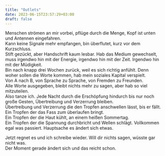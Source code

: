 ```yaml
---
title: "Outlets"
date: 2023-06-15T23:57:29+03:00
draft: false
---
```


Menschen strömen an mir vorbei, pflüge durch die Menge, Kopf ist unten und Antennen eingefahren.  
Kann keine Signale mehr empfangen, bin überflutet, kurz vor dem Kurzschluss.  
Stift gezückt, aber Handschrift kaum lesbar. Hab das Medium gewechselt, muss irgendwo hin mit der Energie, irgendwo hin mit der Zeit. Irgendwo hin mit der Müdigkeit.  
Bin nach knapp drei Wochen zurück, weil es sich richtig anfühlt. Denn woher sollen die Worte kommen, hab mein soziales Kapital verspielt.  
Von A nach B, von Sprache zu Sprache, von Fremden zu Freunden.  
Alle Worte ausgegeben, bleibt nichts mehr zu sagen, aber hab so viel mitzuteilen.  
Also tanze ich. Jede Nacht durch die Erschöpfung hindurch bis nur noch große Gesten, Übertreibung und Verzerrung bleiben.  
Übertreibung und Verzerrung die den Tropfen anschwellen lässt, bis er fällt.  
Ein Tropfen der das Fass zum überlaufen bringt.  
Ein Tropfen der die Haut kühlt, an einem heißen Sommertag.  
Ein Tropfen der die Spannung durchbricht und Wellen schlägt. Vollkommen egal was passiert. Hauptsache es ändert sich etwas.  

Jetzt regnet es und ich schreibe wieder. Will dir nichts sagen, wüsste gar nicht was.  
Der Moment gerade ändert sich und das reicht schon.  
